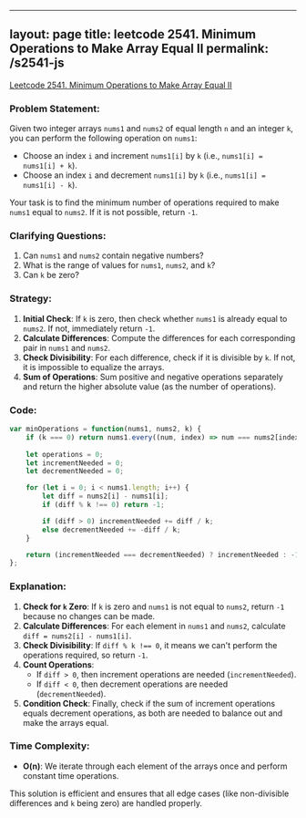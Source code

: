 
---
layout: page
title: leetcode 2541. Minimum Operations to Make Array Equal II
permalink: /s2541-js
---
[Leetcode 2541. Minimum Operations to Make Array Equal II](https://algoadvance.github.io/algoadvance/l2541)
### Problem Statement:

Given two integer arrays `nums1` and `nums2` of equal length `n` and an integer `k`, you can perform the following operation on `nums1`:

- Choose an index `i` and increment `nums1[i]` by `k` (i.e., `nums1[i] = nums1[i] + k`).
- Choose an index `i` and decrement `nums1[i]` by `k` (i.e., `nums1[i] = nums1[i] - k`).

Your task is to find the minimum number of operations required to make `nums1` equal to `nums2`. If it is not possible, return `-1`.

### Clarifying Questions:

1. Can `nums1` and `nums2` contain negative numbers?
2. What is the range of values for `nums1`, `nums2`, and `k`?
3. Can `k` be zero?

### Strategy:

1. **Initial Check**: If `k` is zero, then check whether `nums1` is already equal to `nums2`. If not, immediately return `-1`.
2. **Calculate Differences**: Compute the differences for each corresponding pair in `nums1` and `nums2`.
3. **Check Divisibility**: For each difference, check if it is divisible by `k`. If not, it is impossible to equalize the arrays.
4. **Sum of Operations**: Sum positive and negative operations separately and return the higher absolute value (as the number of operations).

### Code:

```javascript
var minOperations = function(nums1, nums2, k) {
    if (k === 0) return nums1.every((num, index) => num === nums2[index]) ? 0 : -1;
    
    let operations = 0;
    let incrementNeeded = 0;
    let decrementNeeded = 0;

    for (let i = 0; i < nums1.length; i++) {
        let diff = nums2[i] - nums1[i];
        if (diff % k !== 0) return -1;

        if (diff > 0) incrementNeeded += diff / k;
        else decrementNeeded += -diff / k;
    }

    return (incrementNeeded === decrementNeeded) ? incrementNeeded : -1;
};
```

### Explanation:

1. **Check for `k` Zero**: If `k` is zero and `nums1` is not equal to `nums2`, return `-1` because no changes can be made.
2. **Calculate Differences**: For each element in `nums1` and `nums2`, calculate `diff = nums2[i] - nums1[i]`.
3. **Check Divisibility**: If `diff % k !== 0`, it means we can't perform the operations required, so return `-1`.
4. **Count Operations**:
    - If `diff > 0`, then increment operations are needed (`incrementNeeded`).
    - If `diff < 0`, then decrement operations are needed (`decrementNeeded`).
5. **Condition Check**: Finally, check if the sum of increment operations equals decrement operations, as both are needed to balance out and make the arrays equal.

### Time Complexity:

- **O(n)**: We iterate through each element of the arrays once and perform constant time operations.

This solution is efficient and ensures that all edge cases (like non-divisible differences and `k` being zero) are handled properly.